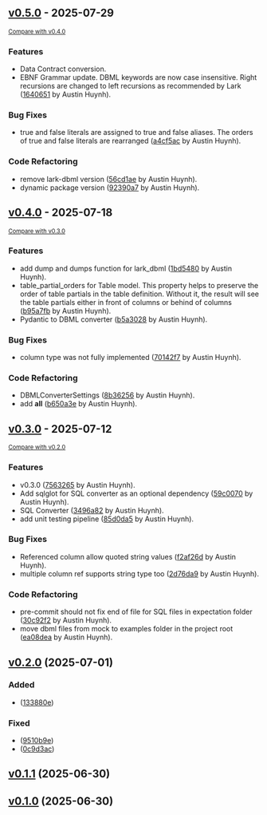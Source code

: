 <!-- insertion marker -->
## [v0.5.0](https://github.com/daihuynh/lark-dbml/releases/tag/v0.5.0) - 2025-07-29

<small>[Compare with v0.4.0](https://github.com/daihuynh/lark-dbml/compare/v0.4.0...v0.5.0)</small>

### Features

- Data Contract conversion.
- EBNF Grammar update. DBML keywords are now case insensitive. Right recursions are changed to left recursions as recommended by Lark ([1640651](https://github.com/daihuynh/lark-dbml/commit/164065113175b809b22a09ad1aa9ba52fc12ea0f) by Austin Huynh).

### Bug Fixes

- true and false literals are assigned to true and false aliases. The orders of true and false literals are rearranged ([a4cf5ac](https://github.com/daihuynh/lark-dbml/commit/a4cf5ac26787e8ef608130b5522ff99e65069af8) by Austin Huynh).

### Code Refactoring

- remove lark-dbml version ([56cd1ae](https://github.com/daihuynh/lark-dbml/commit/56cd1aeaec13a0a08c74fea3c8cfe74e189b5e78) by Austin Huynh).
- dynamic package version ([92390a7](https://github.com/daihuynh/lark-dbml/commit/92390a71daa9b1899d23f4eebcb54819499a70bf) by Austin Huynh).

## [v0.4.0](https://github.com/daihuynh/lark-dbml/releases/tag/v0.4.0) - 2025-07-18

<small>[Compare with v0.3.0](https://github.com/daihuynh/lark-dbml/compare/v0.3.0...v0.4.0)</small>

### Features

- add dump and dumps function for lark_dbml ([1bd5480](https://github.com/daihuynh/lark-dbml/commit/1bd54808daeb91b2d84f8d454c194d1590ce465a) by Austin Huynh).
- table_partial_orders for Table model. This property helps to preserve the order of table partials in the table definition. Without it, the result will see the table partials either in front of columns or behind of columns ([b95a7fb](https://github.com/daihuynh/lark-dbml/commit/b95a7fb450548df46d30379efaa3923a94c6a45c) by Austin Huynh).
- Pydantic to DBML converter ([b5a3028](https://github.com/daihuynh/lark-dbml/commit/b5a3028882fc3d3521ec4e7a56573c4896f78bc4) by Austin Huynh).

### Bug Fixes

- column type was not fully implemented ([70142f7](https://github.com/daihuynh/lark-dbml/commit/70142f70cd5d4f9dfc013e49b51d57f0c2441a06) by Austin Huynh).

### Code Refactoring

- DBMLConverterSettings ([8b36256](https://github.com/daihuynh/lark-dbml/commit/8b36256943e1171364d7049cd925ea2141c59fa6) by Austin Huynh).
- add __all__ ([b650a3e](https://github.com/daihuynh/lark-dbml/commit/b650a3e85ef3a0860fe9491320db6cdd7bdd0b6f) by Austin Huynh).

## [v0.3.0](https://github.com/daihuynh/lark-dbml/releases/tag/v0.3.0) - 2025-07-12

<small>[Compare with v0.2.0](https://github.com/daihuynh/lark-dbml/compare/v0.2.0...v0.3.0)</small>

### Features

- v0.3.0 ([7563265](https://github.com/daihuynh/lark-dbml/commit/75632650100ce454e93ab78327aff46ec77ff17b) by Austin Huynh).
- Add sqlglot for SQL converter as an optional dependency ([59c0070](https://github.com/daihuynh/lark-dbml/commit/59c0070d9a4fa9d5d1a939c2748953c7828320b7) by Austin Huynh).
- SQL Converter ([3496a82](https://github.com/daihuynh/lark-dbml/commit/3496a826ceca8eeafaee77aae03703f51832c8a0) by Austin Huynh).
- add unit testing pipeline ([85d0da5](https://github.com/daihuynh/lark-dbml/commit/85d0da593c2ba28cc04fe9edbed38992fe1aad31) by Austin Huynh).

### Bug Fixes

- Referenced column allow quoted string values ([f2af26d](https://github.com/daihuynh/lark-dbml/commit/f2af26d0f8c17fd21e1161de71b627b0ac688510) by Austin Huynh).
- multiple column ref supports string type too ([2d76da9](https://github.com/daihuynh/lark-dbml/commit/2d76da936c1bd30992be60795a0663a178c0714f) by Austin Huynh).

### Code Refactoring

- pre-commit should not fix end of file for SQL files in expectation folder ([30c92f2](https://github.com/daihuynh/lark-dbml/commit/30c92f28482abbab9332f9abcc4b10c325274a5f) by Austin Huynh).
- move dbml files from mock to examples folder in the project root ([ea08dea](https://github.com/daihuynh/lark-dbml/commit/ea08deaa35c094398faf3053cc890c84cf5cde08) by Austin Huynh).



<a name="v0.2.0"></a>

## [v0.2.0](https://github.com/daihuynh/lark-dbml/compare/v0.1.1...v0.2.0) (2025-07-01)

### Added
-  ([133880e](https://github.com/daihuynh/lark-dbml/commit/133880e05b56600b8cac6063f6b7be21f71fcac1))

### Fixed

-  ([9510b9e](https://github.com/daihuynh/lark-dbml/commit/9510b9e29a97e1f6d8b71ccfd0ce10712c626d9f))
-  ([0c9d3ac](https://github.com/daihuynh/lark-dbml/commit/0c9d3ac5ee99cf499ef1e491ac7a1d951af10469))

<a name="v0.1.1"></a>

## [v0.1.1](https://github.com/daihuynh/lark-dbml/compare/v0.1.0...v0.1.1) (2025-06-30)

<a name="v0.1.0"></a>

## [v0.1.0](https://github.com/daihuynh/lark-dbml/compare/7551b9fc12e2fc49cc7eaf613bb083655d52347a...v0.1.0) (2025-06-30)

